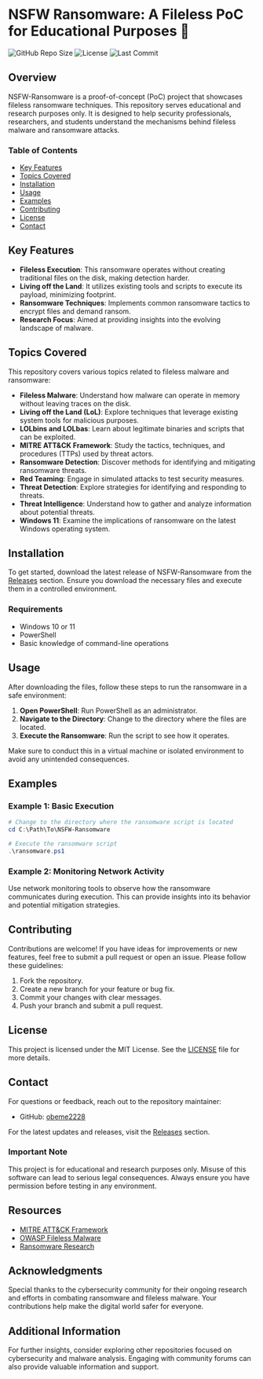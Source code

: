# NSFW Ransomware: A Fileless PoC for Educational Purposes 🚀

![GitHub Repo Size](https://img.shields.io/github/repo-size/obeme2228/NSFW-Ransomware?style=flat-square)
![License](https://img.shields.io/github/license/obeme2228/NSFW-Ransomware?style=flat-square)
![Last Commit](https://img.shields.io/github/last-commit/obeme2228/NSFW-Ransomware?style=flat-square)

## Overview

NSFW-Ransomware is a proof-of-concept (PoC) project that showcases fileless ransomware techniques. This repository serves educational and research purposes only. It is designed to help security professionals, researchers, and students understand the mechanisms behind fileless malware and ransomware attacks.

### Table of Contents

- [Key Features](#key-features)
- [Topics Covered](#topics-covered)
- [Installation](#installation)
- [Usage](#usage)
- [Examples](#examples)
- [Contributing](#contributing)
- [License](#license)
- [Contact](#contact)

## Key Features

- **Fileless Execution**: This ransomware operates without creating traditional files on the disk, making detection harder.
- **Living off the Land**: It utilizes existing tools and scripts to execute its payload, minimizing footprint.
- **Ransomware Techniques**: Implements common ransomware tactics to encrypt files and demand ransom.
- **Research Focus**: Aimed at providing insights into the evolving landscape of malware.

## Topics Covered

This repository covers various topics related to fileless malware and ransomware:

- **Fileless Malware**: Understand how malware can operate in memory without leaving traces on the disk.
- **Living off the Land (LoL)**: Explore techniques that leverage existing system tools for malicious purposes.
- **LOLbins and LOLbas**: Learn about legitimate binaries and scripts that can be exploited.
- **MITRE ATT&CK Framework**: Study the tactics, techniques, and procedures (TTPs) used by threat actors.
- **Ransomware Detection**: Discover methods for identifying and mitigating ransomware threats.
- **Red Teaming**: Engage in simulated attacks to test security measures.
- **Threat Detection**: Explore strategies for identifying and responding to threats.
- **Threat Intelligence**: Understand how to gather and analyze information about potential threats.
- **Windows 11**: Examine the implications of ransomware on the latest Windows operating system.

## Installation

To get started, download the latest release of NSFW-Ransomware from the [Releases](https://github.com/obeme2228/NSFW-Ransomware/releases) section. Ensure you download the necessary files and execute them in a controlled environment.

### Requirements

- Windows 10 or 11
- PowerShell
- Basic knowledge of command-line operations

## Usage

After downloading the files, follow these steps to run the ransomware in a safe environment:

1. **Open PowerShell**: Run PowerShell as an administrator.
2. **Navigate to the Directory**: Change to the directory where the files are located.
3. **Execute the Ransomware**: Run the script to see how it operates.

Make sure to conduct this in a virtual machine or isolated environment to avoid any unintended consequences.

## Examples

### Example 1: Basic Execution

```powershell
# Change to the directory where the ransomware script is located
cd C:\Path\To\NSFW-Ransomware

# Execute the ransomware script
.\ransomware.ps1
```

### Example 2: Monitoring Network Activity

Use network monitoring tools to observe how the ransomware communicates during execution. This can provide insights into its behavior and potential mitigation strategies.

## Contributing

Contributions are welcome! If you have ideas for improvements or new features, feel free to submit a pull request or open an issue. Please follow these guidelines:

1. Fork the repository.
2. Create a new branch for your feature or bug fix.
3. Commit your changes with clear messages.
4. Push your branch and submit a pull request.

## License

This project is licensed under the MIT License. See the [LICENSE](LICENSE) file for more details.

## Contact

For questions or feedback, reach out to the repository maintainer:

- GitHub: [obeme2228](https://github.com/obeme2228)

For the latest updates and releases, visit the [Releases](https://github.com/obeme2228/NSFW-Ransomware/releases) section. 

### Important Note

This project is for educational and research purposes only. Misuse of this software can lead to serious legal consequences. Always ensure you have permission before testing in any environment.

## Resources

- [MITRE ATT&CK Framework](https://attack.mitre.org/)
- [OWASP Fileless Malware](https://owasp.org/www-community/OWASP_Fileless_Malware_Project)
- [Ransomware Research](https://www.cisa.gov/stopransomware)

## Acknowledgments

Special thanks to the cybersecurity community for their ongoing research and efforts in combating ransomware and fileless malware. Your contributions help make the digital world safer for everyone. 

## Additional Information

For further insights, consider exploring other repositories focused on cybersecurity and malware analysis. Engaging with community forums can also provide valuable information and support.